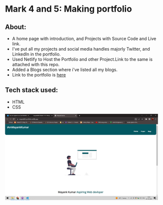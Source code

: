 # Mark 4 and 5: Making portfolio
## About:
- A home page with introduction, and Projects with Source Code and Live link.
- I've put all my projects and social media handles majorly Twitter, and LinkedIn in the portfolio.
- Used Netlify to Host the Portfolio and other Project.Link to the same is attached with this repo.
- Added a Blogs section where i've listed all my blogs.
- Link to the portfolio is [here](https://mayank08-portfolio.netlify.app/)

## Tech stack used:
- HTML
- CSS

<img src="images/image.png">
